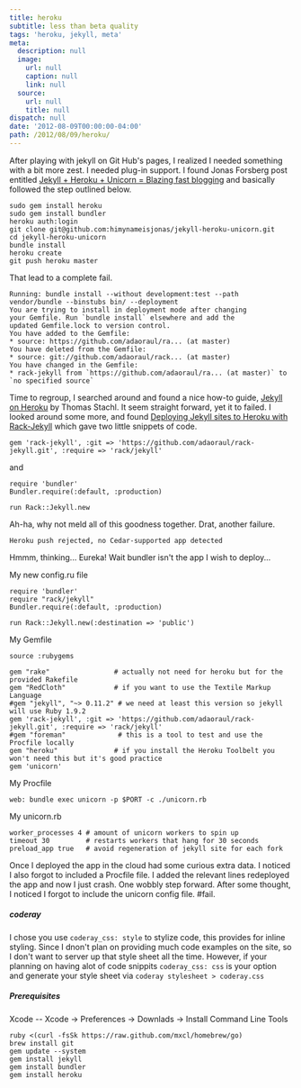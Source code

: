 ```yaml
---
title: heroku
subtitle: less than beta quality
tags: 'heroku, jekyll, meta'
meta:
  description: null
  image:
    url: null
    caption: null
    link: null
  source:
    url: null
    title: null
dispatch: null
date: '2012-08-09T00:00:00-04:00'
path: /2012/08/09/heroku/
---
```

After playing with jekyll on Git Hub's pages, I realized I needed something with a bit more zest. I needed plug-in support. I found Jonas Forsberg post entitled [Jekyll + Heroku + Unicorn = Blazing fast blogging](http://jonasforsberg.se/2012/07/22/jekyll-heroku-unicorn) and basically followed the step outlined below.

	sudo gem install heroku
	sudo gem install bundler
	heroku auth:login
	git clone git@github.com:himynameisjonas/jekyll-heroku-unicorn.git
	cd jekyll-heroku-unicorn
	bundle install
	heroku create
	git push heroku master


That lead to a complete fail.

	Running: bundle install --without development:test --path vendor/bundle --binstubs bin/ --deployment
	You are trying to install in deployment mode after changing
	your Gemfile. Run `bundle install` elsewhere and add the
	updated Gemfile.lock to version control.
	You have added to the Gemfile:
	* source: https://github.com/adaoraul/ra... (at master)
	You have deleted from the Gemfile:
	* source: git://github.com/adaoraul/rack... (at master)
	You have changed in the Gemfile:
	* rack-jekyll from `https://github.com/adaoraul/ra... (at master)` to `no specified source`

Time to regroup, I searched around and found a nice how-to guide, [Jekyll on Heroku](http://www.thomas.stachl.me/blog/2012/05/26/jekyll-on-heroku.html) by Thomas Stachl. It seem straight forward, yet it to failed. I looked around some more, and found [Deploying Jekyll sites to Heroku with Rack-Jekyll](http://www.mikemayo.org/2012/deploying-jekyll-sites-to-heroku-with-rack-jekyll) which gave two little snippets of code.

	gem 'rack-jekyll', :git => 'https://github.com/adaoraul/rack-jekyll.git', :require => 'rack/jekyll'

and

	require 'bundler'
	Bundler.require(:default, :production)

	run Rack::Jekyll.new

Ah-ha, why not meld all of this goodness together. Drat, another failure.

	Heroku push rejected, no Cedar-supported app detected

Hmmm, thinking... Eureka! Wait bundler isn't the app I wish to deploy...

 My new config.ru file

	require 'bundler'
	require "rack/jekyll"
	Bundler.require(:default, :production)

	run Rack::Jekyll.new(:destination => 'public')

My Gemfile

	source :rubygems

	gem "rake"                # actually not need for heroku but for the provided Rakefile
	gem "RedCloth"            # if you want to use the Textile Markup Language
	#gem "jekyll", "~> 0.11.2" # we need at least this version so jekyll will use Ruby 1.9.2
	gem 'rack-jekyll', :git => 'https://github.com/adaoraul/rack-jekyll.git', :require => 'rack/jekyll'
	#gem "foreman"             # this is a tool to test and use the Procfile locally
	gem "heroku"              # if you install the Heroku Toolbelt you won't need this but it's good practice
	gem 'unicorn'

My Procfile

	web: bundle exec unicorn -p $PORT -c ./unicorn.rb

My unicorn.rb

	worker_processes 4 # amount of unicorn workers to spin up
	timeout 30         # restarts workers that hang for 30 seconds
	preload_app true   # avoid regeneration of jekyll site for each fork


Once I deployed the app in the cloud had some curious extra data. I noticed I also forgot to included a Procfile file. I added the relevant lines redeployed the app and now I just crash. One wobbly step forward. After some thought, I noticed I forgot to include the unicorn config file. #fail.

##### coderay
I chose you use `coderay_css: style` to stylize code, this provides for inline styling. Since I dnon't plan on providing much code examples on the site, so I don't want to server up that style sheet all the time. However, if your planning on having alot of code snippits `coderay_css: css` is your option and generate your style sheet via `coderay stylesheet > coderay.css`

##### Prerequisites
 Xcode -- Xcode -> Preferences -> Downlads -> Install Command Line Tools

	ruby <(curl -fsSk https://raw.github.com/mxcl/homebrew/go)
	brew install git
	gem update --system
	gem install jekyll
	gem install bundler
	gem install heroku

